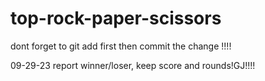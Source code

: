 # top-rock-paper-scissors

dont forget to git add first then commit the change !!!!

09-29-23 report winner/loser, keep score and rounds!GJ!!!!